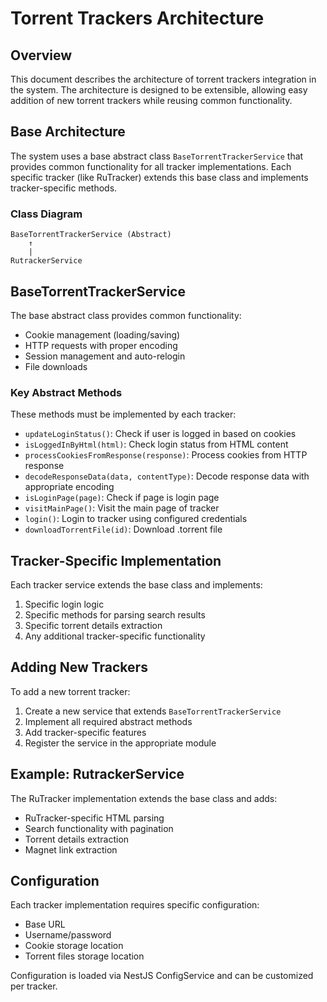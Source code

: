 # Torrent Trackers Architecture

## Overview

This document describes the architecture of torrent trackers integration in the system. The architecture is designed to be extensible, allowing easy addition of new torrent trackers while reusing common functionality.

## Base Architecture

The system uses a base abstract class `BaseTorrentTrackerService` that provides common functionality for all tracker implementations. Each specific tracker (like RuTracker) extends this base class and implements tracker-specific methods.

### Class Diagram

```
BaseTorrentTrackerService (Abstract)
    ↑
    |
RutrackerService
```

## BaseTorrentTrackerService

The base abstract class provides common functionality:

- Cookie management (loading/saving)
- HTTP requests with proper encoding
- Session management and auto-relogin
- File downloads

### Key Abstract Methods

These methods must be implemented by each tracker:

- `updateLoginStatus()`: Check if user is logged in based on cookies
- `isLoggedInByHtml(html)`: Check login status from HTML content
- `processCookiesFromResponse(response)`: Process cookies from HTTP response
- `decodeResponseData(data, contentType)`: Decode response data with appropriate encoding
- `isLoginPage(page)`: Check if page is login page
- `visitMainPage()`: Visit the main page of tracker
- `login()`: Login to tracker using configured credentials
- `downloadTorrentFile(id)`: Download .torrent file

## Tracker-Specific Implementation

Each tracker service extends the base class and implements:

1. Specific login logic
2. Specific methods for parsing search results
3. Specific torrent details extraction
4. Any additional tracker-specific functionality

## Adding New Trackers

To add a new torrent tracker:

1. Create a new service that extends `BaseTorrentTrackerService`
2. Implement all required abstract methods
3. Add tracker-specific features
4. Register the service in the appropriate module

## Example: RutrackerService

The RuTracker implementation extends the base class and adds:

- RuTracker-specific HTML parsing
- Search functionality with pagination
- Torrent details extraction
- Magnet link extraction

## Configuration

Each tracker implementation requires specific configuration:

- Base URL
- Username/password
- Cookie storage location
- Torrent files storage location

Configuration is loaded via NestJS ConfigService and can be customized per tracker.
